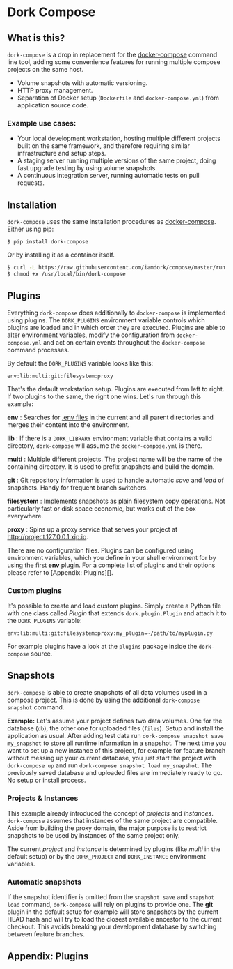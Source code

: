 # Dork Compose

## What is this?
`dork-compose` is a drop in replacement for the [docker-compose] command line tool, adding some convenience features for running multiple compose projects on the same host.

- Volume snapshots with automatic versioning.
- HTTP proxy management.
- Separation of Docker setup (`Dockerfile` and `docker-compose.yml`)
  from application source code.

### Example use cases:
- Your local development workstation, hosting multiple different projects built on the same framework, and therefore requiring similar infrastructure and setup steps.
- A staging server running multiple versions of the same project, doing fast upgrade testing by using volume snapshots.
- A continuous integration server, running automatic tests on pull requests.


## Installation
`dork-compose` uses the same installation procedures as
[docker-compose].
Either using pip:
```
$ pip install dork-compose
```

Or by installing it as a container itself.

```bash
$ curl -L https://raw.githubusercontent.com/iamdork/compose/master/run.sh > /usr/local/bin/dork-compose
$ chmod +x /usr/local/bin/dork-compose
```

## Plugins

Everything `dork-compose` does additionally to `docker-compose` is implemented using plugins. The `DORK_PLUGINS` environment variable controls which plugins are loaded and in which order they are executed. Plugins are able to alter environment variables, modify the configuration from `docker-compose.yml` and act on certain events throughout the `docker-compose` command processes.

By default the `DORK_PLUGINS` variable looks like this:

```
env:lib:multi:git:filesystem:proxy
```

That's the default workstation setup. Plugins are executed from left to right. If two plugins to the same, the right one wins.
Let's run through this example:

**env**
:   Searches for [.env files][env] in the current and all parent directories and merges their content into the environment.

**lib**
:   If there is a `DORK_LIBRARY` environment variable that contains a valid directory, `dork-compose` will assume the `docker-compose.yml` is there.

**multi**
:   Multiple different projects. The project name will be the name of the containing directory. It is used to prefix snapshots and build the domain.

**git**
:   Git repository information is used to handle automatic *save* and *load* of snapshots. Handy for frequent branch switchers.

**filesystem**
:   Implements snapshots as plain filesystem copy operations. Not particularly fast or disk space economic, but works out of the box everywhere.

**proxy**
:   Spins up a proxy service that serves your project at http://project.127.0.0.1.xip.io.

There are no configuration files. Plugins can be configured using environment variables, which you define in your shell environment for by using the first **env** plugin. For a complete list of plugins and their options please refer to [Appendix: Plugins][].


### Custom plugins

It's possible to create and load custom plugins. Simply create a Python file with one class called *Plugin* that extends `dork.plugin.Plugin` and attach it to the `DORK_PLUGINS` variable:

```
env:lib:multi:git:filesystem:proxy:my_plugin=~/path/to/myplugin.py
```

For example plugins have a look at the `plugins` package inside the `dork-compose` source.

## Snapshots

`dork-compose` is able to create snapshots of all data volumes used in a compose project. This is done by using the additional `dork-compose snapshot` command.

**Example:**
Let's assume your project defines two data volumes. One for the database (`db`), the other one for uploaded files (`files`). Setup and install the application as usual. After adding test data run `dork-compose snapshot save my_snapshot` to store all runtime information in a snapshot.
The next time you want to set up a new instance of this project, for example for feature branch without messing up your current database, you just start the project with `dork-compose up` and run `dork-compose snapshot load my_snapshot`. The previously saved database and uploaded files are immediately ready to go. No setup or install process.

### Projects & Instances

This example already introduced the concept of *projects* and *instances*. `dork-compose` assumes that instances of the same project are compatible. Aside from building the proxy domain, the major purpose is to restrict snapshots to be used by instances of the same project only.

The current *project* and *instance* is determined by plugins (like *multi* in the default setup) or by the `DORK_PROJECT` and `DORK_INSTANCE` environment variables.

### Automatic snapshots

If the snapshot identifier is omitted from the `snapshot save` and `snapshot load` command, `dork-compose` will rely on plugins to provide one. The **git** plugin in the default setup for example will store snapshots by the current HEAD hash and will try to load the closest available ancestor to the current checkout. This avoids breaking your development database by switching between feature branches.

## Appendix: Plugins

[docker-compose]: https://docs.docker.com/compose/
[env]: https://docs.docker.com/compose/compose-file/#env-file
